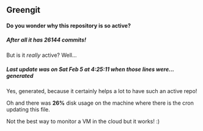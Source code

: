## Greengit

#### Do you wonder why this repository is so active?

##### After all it has 26144 commits!

But is it *really* active? Well...

##### Last update was on Sat Feb 5 at 4:25:11 when those lines were... generated

Yes, generated, because it certainly helps a lot to have such an active repo!

Oh and there was **26%** disk usage on the machine
where there is the cron updating this file.

Not the best way to monitor a VM in the cloud but it works! :)
